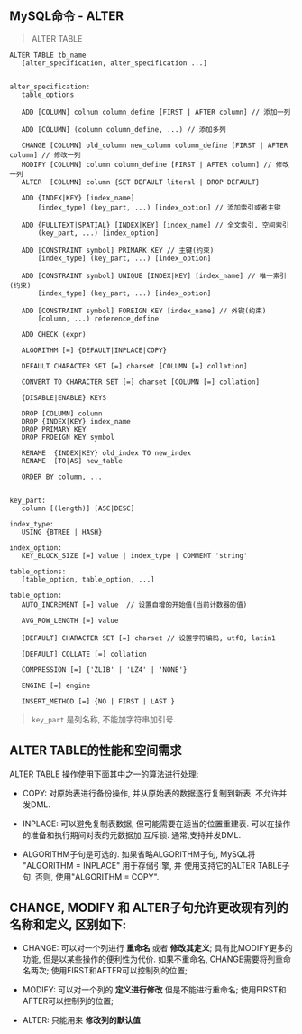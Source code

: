 ## MySQL命令 - ALTER

> ALTER TABLE

```
ALTER TABLE tb_name
   [alter_specification, alter_specification ...]


alter_specification:
   table_options

   ADD [COLUMN] colnum column_define [FIRST | AFTER column] // 添加一列

   ADD [COLUMN] (column column_define, ...) // 添加多列

   CHANGE [COLUMN] old_column new_column column_define [FIRST | AFTER column] // 修改一列
   MODIFY [COLUMN] column column_define [FIRST | AFTER column] // 修改一列
   ALTER  [COLUMN] column {SET DEFAULT literal | DROP DEFAULT}

   ADD {INDEX|KEY} [index_name]
       [index_type] (key_part, ...) [index_option] // 添加索引或者主键

   ADD {FULLTEXT|SPATIAL} [INDEX|KEY] [index_name] // 全文索引, 空间索引
       (key_part, ...) [index_option]

   ADD [CONSTRAINT symbol] PRIMARK KEY // 主键(约束)
       [index_type] (key_part, ...) [index_option]

   ADD [CONSTRAINT symbol] UNIQUE [INDEX|KEY] [index_name] // 唯一索引(约束)
       [index_type] (key_part, ...) [index_option]

   ADD [CONSTRAINT symbol] FOREIGN KEY [index_name] // 外键(约束)
       [column, ...) reference_define

   ADD CHECK (expr)

   ALGORITHM [=] {DEFAULT|INPLACE|COPY}

   DEFAULT CHARACTER SET [=] charset [COLUMN [=] collation]

   CONVERT TO CHARACTER SET [=] charset [COLUMN [=] collation]

   {DISABLE|ENABLE} KEYS

   DROP [COLUMN] column
   DROP {INDEX|KEY} index_name
   DROP PRIMARY KEY
   DROP FROEIGN KEY symbol

   RENAME  {INDEX|KEY} old_index TO new_index
   RENAME  [TO|AS] new_table

   ORDER BY column, ...


key_part:
   column [(length)] [ASC|DESC]

index_type:
   USING {BTREE | HASH}

index_option:
   KEY_BLOCK_SIZE [=] value | index_type | COMMENT 'string'

table_options:
   [table_option, table_option, ...]

table_option:
   AUTO_INCREMENT [=] value  // 设置自增的开始值(当前计数器的值)

   AVG_ROW_LENGTH [=] value

   [DEFAULT] CHARACTER SET [=] charset // 设置字符编码, utf8, latin1

   [DEFAULT] COLLATE [=] collation

   COMPRESSION [=] {'ZLIB' | 'LZ4' | 'NONE'}

   ENGINE [=] engine

   INSERT_METHOD [=] {NO | FIRST | LAST }
```

> `key_part` 是列名称, 不能加字符串加引号.


## ALTER TABLE的性能和空间需求

ALTER TABLE 操作使用下面其中之一的算法进行处理:

- COPY: 对原始表进行备份操作, 并从原始表的数据逐行复制到新表. 不允许并发DML.

- INPLACE: 可以避免复制表数据, 但可能需要在适当的位置重建表. 可以在操作的准备和执行期间对表的元数据加
互斥锁. 通常,支持并发DML.

- ALGORITHM子句是可选的. 如果省略ALGORITHM子句, MySQL将 "ALGORITHM = INPLACE" 用于存储引擎, 并
使用支持它的ALTER TABLE子句. 否则, 使用"ALGORITHM = COPY".



## CHANGE, MODIFY 和 ALTER子句允许更改现有列的名称和定义, 区别如下:

- CHANGE: 可以对一个列进行 **重命名** 或者 **修改其定义**;
          具有比MODIFY更多的功能, 但是以某些操作的便利性为代价. 如果不重命名, CHANGE需要将列重命名两次;
          使用FIRST和AFTER可以控制列的位置;

- MODIFY: 可以对一个列的 **定义进行修改** 但是不能进行重命名;
          使用FIRST和AFTER可以控制列的位置;

- ALTER: 只能用来 **修改列的默认值**


